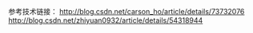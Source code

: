参考技术链接：
http://blog.csdn.net/carson_ho/article/details/73732076
http://blog.csdn.net/zhiyuan0932/article/details/54318944
